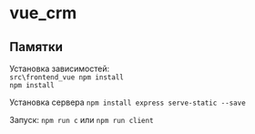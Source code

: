# vue_crm

## Памятки

Установка зависимостей:  
`src\frontend_vue npm install`  
`npm install`

Установка сервера
`npm install express serve-static --save`

Запуск:
`npm run c` или `npm run client`
